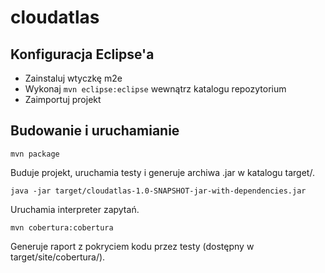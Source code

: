 cloudatlas
==========

Konfiguracja Eclipse'a
--------------------

* Zainstaluj wtyczkę m2e
* Wykonaj `mvn eclipse:eclipse` wewnątrz katalogu repozytorium
* Zaimportuj projekt

Budowanie i uruchamianie
--------------------

    mvn package

Buduje projekt, uruchamia testy i generuje archiwa .jar w katalogu target/.

    java -jar target/cloudatlas-1.0-SNAPSHOT-jar-with-dependencies.jar
    
Uruchamia interpreter zapytań.

    mvn cobertura:cobertura
    
Generuje raport z pokryciem kodu przez testy (dostępny w target/site/cobertura/).
